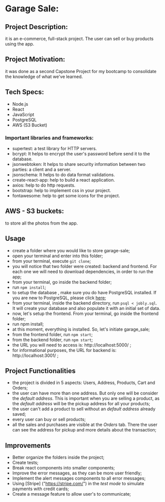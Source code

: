 # Garage Sale:

## Project Description:
it is an e-commerce, full-stack project. The user can sell or buy products using the app. 

## Project Motivation:
it was done as a second Capstone Project for my bootcamp to consolidate the knowledge of what we've learned. 

## Tech Specs:

- Node.js
- React
- JavaScript
- PostgreSQL
- AWS (S3 Bucket)

### Important libraries and frameworks:
- supertest: a test library for HTTP servers.
- bcrypt: It helps to encrypt the user's password before send it to the database.
- jsonwebtoken: It helps to share security information between two parties: a client and a server.
- jsonschema: It helps to do data format validations.
- create-react-app: help to build a react application.
- axios: help to do http requests.
- bootstrap: help to implement css in your project.
- fontawesome: help to get some icons for the project.

## AWS - S3 buckets:
to store all the photos from the app. 

## Usage

- create a folder where you would like to store garage-sale;
- open your terminal and enter into this folder;
- from your terminal, execute `git clone`;
- you will notice that two folder were created: backend and frontend. For each one we will need to download dependencies, in order to run the app;
- from your terminal, go inside the backend folder;
- run `npm install`;
- to setup the database , make sure you do have PostgreSQL installed. If you are new to PostgreSQL, please click [here]("https://www.postgresql.org/");
- from your terminal, inside the backend directory, run `psql < jobly.sql`. It will create your database and also populate it with an initial set of data.
- now, let's setup the frontend. From your terminal, go inside the frontend folder;
- run npm install;
- at this moment, everything is installed. So, let's initiate garage_sale;
- from the frontend folder, run `npm start`;
- from the backend folder, run `npm start`;
- the URL you will need to access is: http://localhost:5000/ ;
- for informational purposes, the URL for backend is: http://localhost:3001/ ; 

## Project Functionalities

- the project is divided in 5 aspects: Users, Address, Products, Cart and Orders;
- the user can have more than one address. But only one will be consider the *default address*. This is important when you are selling a product, as the *default address* will be the pickup address for all your products;
- the user can't add a product to sell without an *default address* already saved;
- every user can buy or sell products;
- all the sales and purchases are visible at the *Orders* tab. There the user can see the address for pickup and more details about the transaction;


## Improvements

- Better organize the folders inside the project;
- Create tests;
- Break react components into smaller components;
- Improve the error messages, as they can be more user friendly;
- Implement the alert messages components to all error messages;
- Using [Stripe] ("https://stripe.com/") in the *test mode* to simulate payments with credit cards;
- Create a message feature to allow user's to communicate;